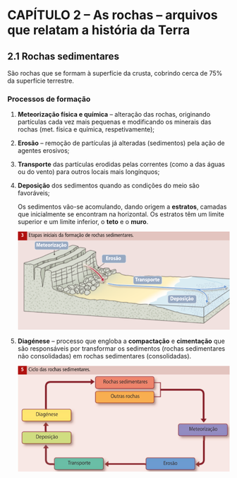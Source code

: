 # CAPÍTULO 2 – As rochas – arquivos que relatam a história da Terra

## **2.1** Rochas sedimentares

São rochas que se formam à superfície da crusta, cobrindo cerca de 75% da superfície terrestre.

### Processos de formação

1. **Meteorização física e química** – alteração das rochas, originando partículas cada vez mais pequenas e modificando os minerais das rochas (met. física e química, respetivamente);
2. **Erosão** – remoção de partículas já alteradas (sedimentos) pela ação de agentes erosivos;
3. **Transporte** das partículas erodidas pelas correntes (como a das águas ou do vento) para outros locais mais longínquos;
4. **Deposição** dos sedimentos quando as condições do meio são favoráveis;

	Os sedimentos vão-se acomulando, dando origem a **estratos**, camadas que inicialmente se encontram na horizontal. Os estratos têm um limite superior e um limite inferior, o **teto** e o **muro**.

	![Etapas iniciais da formação de rochas sedimentares](images/P32&#32;3&#32;Etapas&#32;iniciais&#32;da&#32;formação&#32;de&#32;rochas&#32;sedimentares.png)

5. **Diagénese** – processo que engloba a **compactação** e **cimentação** que são responsáveis por transformar os sedimentos (rochas sedimentares não consolidadas) em rochas sedimentares (consolidadas).

	![Ciclo das rochas sedimentares](images/P33&#32;5&#32;Ciclo&#32;das&#32;rochas&#32;sedimentares.png)
